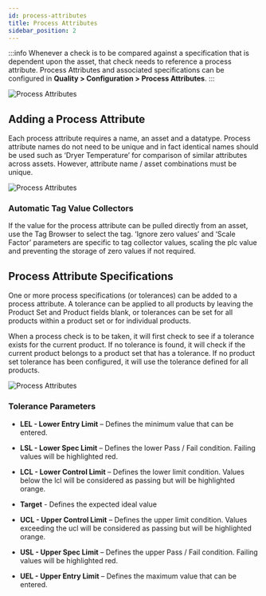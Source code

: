 ```yaml
---
id: process-attributes
title: Process Attributes
sidebar_position: 2
---
```

:::info
Whenever a check is to be compared against a specification that is dependent upon the asset, that check needs to reference a process attribute. Process Attributes and associated specifications can be configured in **Quality > Configuration > Process Attributes**.
:::

![Process Attributes](/img/ProcessAttributeOverview.png)

## Adding a Process Attribute
Each process attribute requires a name, an asset and a datatype. Process attribute names do not need to be unique and in fact identical names should be used such as ‘Dryer Temperature’ for comparison of similar attributes across assets. However, attribute name / asset combinations must be unique.

![Process Attributes](/img/ProcessAttributeDataSourceEditor.png)


### Automatic Tag Value Collectors
If the value for the process attribute can be pulled directly from an asset, use the Tag Browser to select the tag. ‘Ignore zero values’ and ‘Scale Factor’ parameters are specific to tag collector values, scaling the plc value and preventing the storage of zero values if not required.


## Process Attribute Specifications

One or more process specifications (or tolerances) can be added to a process attribute. A tolerance can be applied to all products by leaving the Product Set and Product fields blank, or tolerances can be set for all products within a product set or for individual products.

When a process check is to be taken, it will first check to see if a tolerance exists for the current product. If no tolerance is found, it will check if the current product belongs to a product set that has a tolerance. If no product set tolerance has been configured, it will use the tolerance defined for all products.

![Process Attributes](/img/ProcessAttributeToleranceEditor.png)


### Tolerance Parameters

- **LEL - Lower Entry Limit** – Defines the minimum value that can be entered.

- **LSL - Lower Spec Limit** – Defines the lower Pass / Fail condition. Failing values will be highlighted red.

- **LCL - Lower Control Limit** – Defines the lower limit condition. Values below the lcl will be considered as passing but will be highlighted orange.


- **Target** - Defines the expected ideal value

- **UCL - Upper Control Limit** – Defines the upper limit condition. Values exceeding the ucl will be considered as passing but will be highlighted orange.

- **USL - Upper Spec Limit** – Defines the upper Pass / Fail condition. Failing values will be highlighted red.

- **UEL - Upper Entry Limit** – Defines the maximum value that can be entered.



